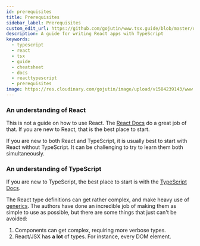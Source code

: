 ```yaml
---
id: prerequisites
title: Prerequisites
sidebar_label: Prerequisites
custom_edit_url: https://github.com/gojutin/www.tsx.guide/blob/master/docs/introduction/prerequisites.md
description: A guide for writing React apps with TypeScript
keywords:
  - typescript
  - react
  - tsx
  - guide
  - cheatsheet
  - docs
  - reacttypescript
  - prerequisites
image: https://res.cloudinary.com/gojutin/image/upload/v1584239143/www.tsx.guide/tsx-guide-logo.png
---
```


### An understanding of React

This is not a guide on how to use React. The [React Docs](https://reactjs.org/docs/getting-started.html) do a great job of that. If you are new to React, that is the best place to start.

If you are new to both React and TypeScript, it is usually best to start with React without TypeScript. It can be challenging to try to learn them both simultaneously.

### An understanding of TypeScript

If you are new to TypeScript, the best place to start is with the [TypeScript Docs](https://www.typescriptlang.org/docs/home.html).

The React type definitions can get rather complex, and make heavy use of [generics](https://www.typescriptlang.org/docs/handbook/generics.html).
The authors have done an incredible job of making them as simple to use as possible, but there are some things that just can't be avoided:

1. Components can get complex, requiring more verbose types.
2. React/JSX has **a lot** of types. For instance, every DOM element.
